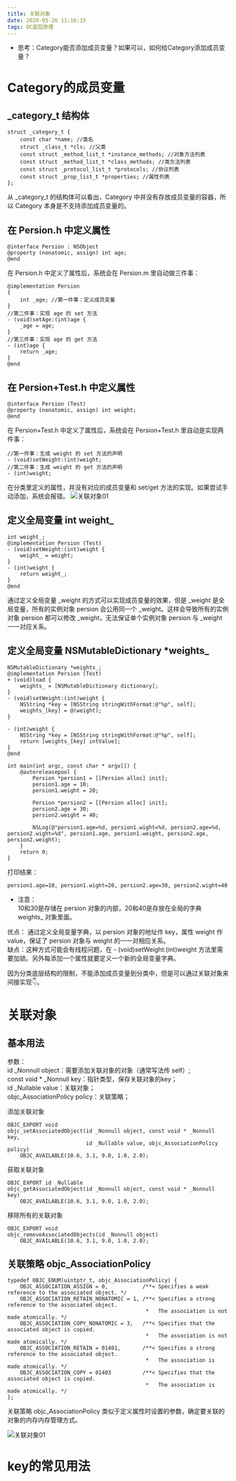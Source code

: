 ```yaml
---
title: 关联对象
date: 2020-05-26 11:16:15
tags: OC底层原理
---
```

* 思考：Category能否添加成员变量？如果可以，如何给Category添加成员变量？

<!-- more -->

# Category的成员变量
## _category_t 结构体
```
struct _category_t {
	const char *name; //类名
	struct _class_t *cls; //父类
	const struct _method_list_t *instance_methods; //对象方法列表
	const struct _method_list_t *class_methods; //类方法列表
	const struct _protocol_list_t *protocols; //协议列表
	const struct _prop_list_t *properties; //属性列表
};
```

从 _category_t 的结构体可以看出，Category 中并没有存放成员变量的容器，所以 Category 本身是不支持添加成员变量的。

## 在 Persion.h 中定义属性
```
@interface Persion : NSObject
@property (nonatomic, assign) int age;
@end
```

在 Persion.h 中定义了属性后，系统会在 Persion.m 里自动做三件事：
```
@implementation Persion
{
    int _age; //第一件事：定义成员变量
}
//第二件事：实现 age 的 set 方法
- (void)setAge:(int)age { 
    _age = age;
}
//第三件事：实现 age 的 get 方法
- (int)age { 
    return _age;
}
@end
```

## 在 Persion+Test.h 中定义属性
```
@interface Persion (Test)
@property (nonatomic, assign) int weight;
@end
```

在 Persion+Test.h 中定义了属性后，系统会在 Persion+Test.h 里自动是实现两件事：
```
//第一件事：生成 weight 的 set 方法的声明
- (void)setWeight:(int)weight;
//第二件事：生成 weight 的 get 方法的声明
- (int)weight;
```

在分类里定义的属性，并没有对应的成员变量和 set/get 方法的实现。如果尝试手动添加，系统会报错。
![关联对象01](关联对象/关联对象01.png)

## 定义全局变量 int weight_
```
int weight_;
@implementation Persion (Test)
- (void)setWeight:(int)weight {
    weight_ = weight;
}
- (int)weight {
    return weight_;
}
@end
```

通过定义全局变量 _weight 的方式可以实现成员变量的效果，但是 _weight 是全局变量，所有的实例对象 persion 会公用同一个 _weight。这样会导致所有的实例对象 persion 都可以修改 _weight，无法保证单个实例对象 persion 与 _weight 一一对应关系。

## 定义全局变量 NSMutableDictionary *weights_
```
NSMutableDictionary *weights_;
@implementation Persion (Test)
+ (void)load {
    weights_ = [NSMutableDictionary dictionary];
}
- (void)setWeight:(int)weight {
    NSString *key = [NSString stringWithFormat:@"%p", self];
    weights_[key] = @(weight);
}

- (int)weight {
    NSString *key = [NSString stringWithFormat:@"%p", self];
    return [weights_[key] intValue];
}
@end

int main(int argc, const char * argv[]) {
    @autoreleasepool {
        Persion *persion1 = [[Persion alloc] init];
        persion1.age = 10;
        persion1.weight = 20;
        
        Persion *persion2 = [[Persion alloc] init];
        persion2.age = 30;
        persion2.weight = 40;
        
        NSLog(@"persion1.age=%d, persion1.wight=%d, persion2.age=%d, persion2.wight=%d", persion1.age, persion1.weight, persion2.age, persion2.weight);
    }
    return 0;
}
```

打印结果：
```
persion1.age=10, persion1.wight=20, persion2.age=30, persion2.wight=40
```

* 注意：  
10和30是存储在 persion 对象的内部，20和40是存放在全局的字典 weights_ 对象里面。

优点： 
通过定义全局变量字典，以 persion 对象的地址作 key，属性 weight 作 value，保证了 persion 对象与 weight 的一一对相应关系。  
缺点：这种方式可能会有线程问题，在 - (void)setWeight:(int)weight 方法里需要加锁。另外每添加一个属性就要定义一个新的全局变量字典。

因为分类底层结构的限制，不能添加成员变量到分类中，但是可以通过关联对象来间接实现👇。

# 关联对象
## 基本用法

参数：  
id _Nonnull object：需要添加关联对象的对象（通常写法传 self）;  
const void * _Nonnull key：指针类型，保存关联对象的key；  
id _Nullable value：关联对象；  
objc_AssociationPolicy policy：关联策略；

添加关联对象
```
OBJC_EXPORT void
objc_setAssociatedObject(id _Nonnull object, const void * _Nonnull key,
                         id _Nullable value, objc_AssociationPolicy policy)
    OBJC_AVAILABLE(10.6, 3.1, 9.0, 1.0, 2.0);
```

获取关联对象
```
OBJC_EXPORT id _Nullable
objc_getAssociatedObject(id _Nonnull object, const void * _Nonnull key)
    OBJC_AVAILABLE(10.6, 3.1, 9.0, 1.0, 2.0);
```

移除所有的关联对象
```
OBJC_EXPORT void
objc_removeAssociatedObjects(id _Nonnull object)
    OBJC_AVAILABLE(10.6, 3.1, 9.0, 1.0, 2.0);
```

## 关联策略 objc_AssociationPolicy
```
typedef OBJC_ENUM(uintptr_t, objc_AssociationPolicy) {
    OBJC_ASSOCIATION_ASSIGN = 0,           /**< Specifies a weak reference to the associated object. */
    OBJC_ASSOCIATION_RETAIN_NONATOMIC = 1, /**< Specifies a strong reference to the associated object. 
                                            *   The association is not made atomically. */
    OBJC_ASSOCIATION_COPY_NONATOMIC = 3,   /**< Specifies that the associated object is copied. 
                                            *   The association is not made atomically. */
    OBJC_ASSOCIATION_RETAIN = 01401,       /**< Specifies a strong reference to the associated object.
                                            *   The association is made atomically. */
    OBJC_ASSOCIATION_COPY = 01403          /**< Specifies that the associated object is copied.
                                            *   The association is made atomically. */
};
```

关联策略 objc_AssociationPolicy 类似于定义属性时设置的参数，确定要关联的对象的内存内存管理方式。

![关联对象01](关联对象/关联对象02.png)

# key的常见用法